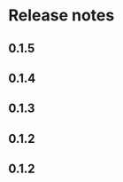 # Release notes

<!-- do not remove -->

## 0.1.5




## 0.1.4




## 0.1.3




## 0.1.2




## 0.1.2



